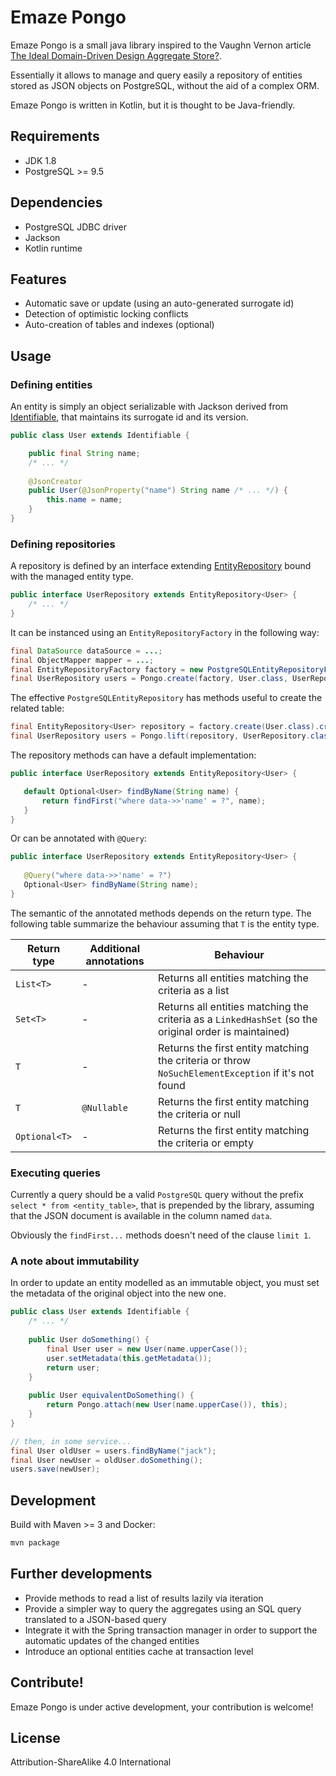 # Emaze Pongo

Emaze Pongo is a small java library inspired to the Vaughn Vernon article [The Ideal Domain-Driven Design Aggregate Store?](https://vaughnvernon.co/?p=942).

Essentially it allows to manage and query easily a repository of entities stored as JSON objects on PostgreSQL, without the aid of a complex ORM.

Emaze Pongo is written in Kotlin, but it is thought to be Java-friendly.

## Requirements

* JDK 1.8
* PostgreSQL >= 9.5

## Dependencies

* PostgreSQL JDBC driver
* Jackson
* Kotlin runtime

## Features

* Automatic save or update (using an auto-generated surrogate id)
* Detection of optimistic locking conflicts
* Auto-creation of tables and indexes (optional)

## Usage

### Defining entities

An entity is simply an object serializable with Jackson derived from 
[Identifiable](https://github.com/emaze/emaze-pongo/blob/master/src/main/kotlin/Identifiable.kt), 
that maintains its surrogate id and its version.

```java
public class User extends Identifiable {

    public final String name;
    /* ... */
    
    @JsonCreator
    public User(@JsonProperty("name") String name /* ... */) {
        this.name = name;
    }
}
```

### Defining repositories

A repository is defined by an interface extending [EntityRepository](https://github.com/emaze/emaze-pongo/blob/master/src/main/kotlin/EntityRepository.kt) bound with the managed entity type. 

```java
public interface UserRepository extends EntityRepository<User> {
    /* ... */
}
```

It can be instanced using an `EntityRepositoryFactory` in the following way:
 
```java
final DataSource dataSource = ...;
final ObjectMapper mapper = ...;
final EntityRepositoryFactory factory = new PostgreSQLEntityRepositoryFactory(dataSource, mapper);
final UserRepository users = Pongo.create(factory, User.class, UserRepository.class);
```

The effective `PostgreSQLEntityRepository` has methods useful to create the related table:
```java
final EntityRepository<User> repository = factory.create(User.class).createTable();
final UserRepository users = Pongo.lift(repository, UserRepository.class);
```

The repository methods can have a default implementation:

```java
public interface UserRepository extends EntityRepository<User> {

   default Optional<User> findByName(String name) {
       return findFirst("where data->>'name' = ?", name);
   }
}
```

Or can be annotated with `@Query`:

```java
public interface UserRepository extends EntityRepository<User> {
    
   @Query("where data->>'name' = ?")
   Optional<User> findByName(String name);
}
```

The semantic of the annotated methods depends on the return type.
The following table summarize the behaviour assuming that `T` is the entity type. 

| Return type | Additional annotations | Behaviour |
| --- | --- | --- |
| `List<T>` | - | Returns all entities matching the criteria as a list |
| `Set<T>` | - | Returns all entities matching the criteria as a `LinkedHashSet` (so the original order is maintained) |
| `T` | - | Returns the first entity matching the criteria or throw `NoSuchElementException` if it's not found |
| `T` | `@Nullable` | Returns the first entity matching the criteria or null |
| `Optional<T>` | - | Returns the first entity matching the criteria or empty

### Executing queries

Currently a query should be a valid `PostgreSQL` query without the prefix `select * from <entity_table>`, 
that is prepended by the library, assuming that the JSON document is available in the column named `data`.

Obviously the `findFirst...` methods doesn't need of the clause `limit 1`.

### A note about immutability

In order to update an entity modelled as an immutable object, you must set the metadata of the original object into the new one.

```java
public class User extends Identifiable {
    /* ... */
    
    public User doSomething() {
        final User user = new User(name.upperCase());
        user.setMetadata(this.getMetadata());
        return user;
    }
    
    public User equivalentDoSomething() {
        return Pongo.attach(new User(name.upperCase()), this);
    }
}

// then, in some service...
final User oldUser = users.findByName("jack");
final User newUser = oldUser.doSomething();
users.save(newUser);
```

## Development

Build with Maven >= 3 and Docker:
```bash
mvn package
```

## Further developments

* Provide methods to read a list of results lazily via iteration
* Provide a simpler way to query the aggregates using an SQL query translated to a JSON-based query
* Integrate it with the Spring transaction manager in order to support the automatic updates of the changed entities
* Introduce an optional entities cache at transaction level

## Contribute!

Emaze Pongo is under active development, your contribution is welcome!

## License

Attribution-ShareAlike 4.0 International

